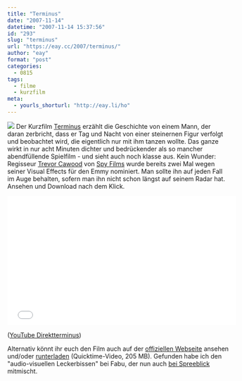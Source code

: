 ```yaml
---
title: "Terminus"
date: "2007-11-14"
datetime: "2007-11-14 15:37:56"
id: "293"
slug: "terminus"
url: "https://eay.cc/2007/terminus/"
author: "eay"
format: "post"
categories:
  - 0815
tags:
  - filme
  - kurzfilm
meta:
  - yourls_shorturl: "http://eay.li/ho"
---
```


![](/uploads/2007/terminus.jpg) Der Kurzfilm [Terminus](http://www.terminus-movie.com/) erzählt die Geschichte von einem Mann, der daran zerbricht, dass er Tag und Nacht von einer steinernen Figur verfolgt und beobachtet wird, die eigentlich nur mit ihm tanzen wollte. Das ganze wirkt in nur acht Minuten dichter und bedrückender als so mancher abendfüllende Spielfilm - und sieht auch noch klasse aus. Kein Wunder: Regisseur [Trevor Cawood](http://www.imdb.com/name/nm0147238/) von [Spy Films](http://www.spyfilms.com/) wurde bereits zwei Mal wegen seiner Visual Effects für den Emmy nominiert. Man sollte ihn auf jeden Fall im Auge behalten, sofern man ihn nicht schon längst auf seinem Radar hat. Ansehen und Download nach dem Klick.

<iframe width="520" height="293" src="//www.youtube.com/embed/Qe1_NdPw9ms" frameborder="0" allowfullscreen></iframe>

 ([YouTube Direktterminus](https://www.youtube.com/watch?v=Qe1_NdPw9ms))

Alternativ könnt ihr euch den Film auch auf der [offiziellen Webseite](http://www.terminus-movie.com/) ansehen und/oder [runterladen](http://www.terminus-movie.com/TERMINUS_FINAL_480_24.mov) (Quicktime-Video, 205 MB). Gefunden habe ich den "audio-visuellen Leckerbissen" bei Fabu, der nun auch [bei Spreeblick](http://www.spreeblick.com/2007/11/13/verfolgungswahn/) mitmischt.
